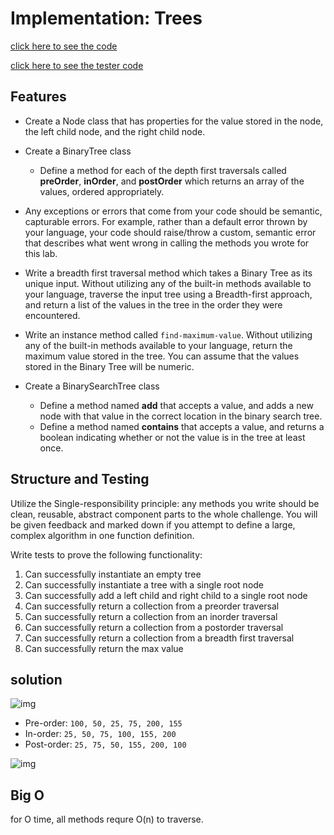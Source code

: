 # Implementation: Trees

[click here to see the code](./tree.js)

[click here to see the tester code](./tree.test.js)

## Features

- Create a Node class that has properties for the value stored in the node, the left child node, and the right child node.
- Create a BinaryTree class
  - Define a method for each of the depth first traversals called **preOrder**, **inOrder**, and **postOrder** which returns an array of the values, ordered appropriately.
- Any exceptions or errors that come from your code should be semantic, capturable errors. For example, rather than a default error thrown by your language, your code should raise/throw a custom, semantic error that describes what went wrong in calling the methods you wrote for this lab.
- Write a breadth first traversal method which takes a Binary Tree as its unique input. Without utilizing any of the built-in methods available to your language, traverse the input tree using a Breadth-first approach, and return a list of the values in the tree in the order they were encountered.
- Write an instance method called ```find-maximum-value```. Without utilizing any of the built-in methods available to your language, return the maximum value stored in the tree. You can assume that the values stored in the Binary Tree will be numeric.

- Create a BinarySearchTree class
  - Define a method named **add** that accepts a value, and adds a new node with that value in the correct location in the binary search tree.
  - Define a method named **contains** that accepts a value, and returns a boolean indicating whether or not the value is in the tree at least once.

## Structure and Testing

Utilize the Single-responsibility principle: any methods you write should be clean, reusable, abstract component parts to the whole challenge. You will be given feedback and marked down if you attempt to define a large, complex algorithm in one function definition.

Write tests to prove the following functionality:

1. Can successfully instantiate an empty tree
2. Can successfully instantiate a tree with a single root node
3. Can successfully add a left child and right child to a single root node
4. Can successfully return a collection from a preorder traversal
5. Can successfully return a collection from an inorder traversal
6. Can successfully return a collection from a postorder traversal
7. Can successfully return a collection from a breadth first traversal
8. Can successfully return the max value

## solution

![img](https://codefellows.github.io/common_curriculum/data_structures_and_algorithms/Code_401/class-15/resources/images/BinaryTree1.PNG)

- Pre-order:  ```100, 50, 25, 75, 200, 155```
- In-order: ```25, 50, 75, 100, 155, 200```
- Post-order: ```25, 75, 50, 155, 200, 100```

![img](https://codefellows.github.io/common_curriculum/data_structures_and_algorithms/Code_401/class-17/binary-tree.png)

<!-- - Breadth first: ```[2,7,5,2,6,9,5,11,4]```
![img](tree.png)

- max value:
![img](max.png) -->

## Big O

for O time, all  methods requre O(n) to traverse.
